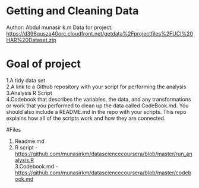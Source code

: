 # Getting and Cleaning Data 

Author: Abdul munasir k.m
Data for project: https://d396qusza40orc.cloudfront.net/getdata%2Fprojectfiles%2FUCI%20HAR%20Dataset.zip


# Goal of project
1.A tidy data set </br>
2.A link to a Github repository with your script for performing the analysis</br>
3.Analysis R Script</br>
4.Codebook that describes the variables, the data, and any transformations or work that you performed to clean up the data called CodeBook.md. You should also include a README.md in the repo with your scripts. This repo explains how all of the scripts work and how they are connected.


#Files

1. Readme.md </br>
2. R script - https://github.com/munasirkm/datasciencecoursera/blob/master/run_analysis.R </br>
3.Codebook.md - https://github.com/munasirkm/datasciencecoursera/blob/master/codebook.md
